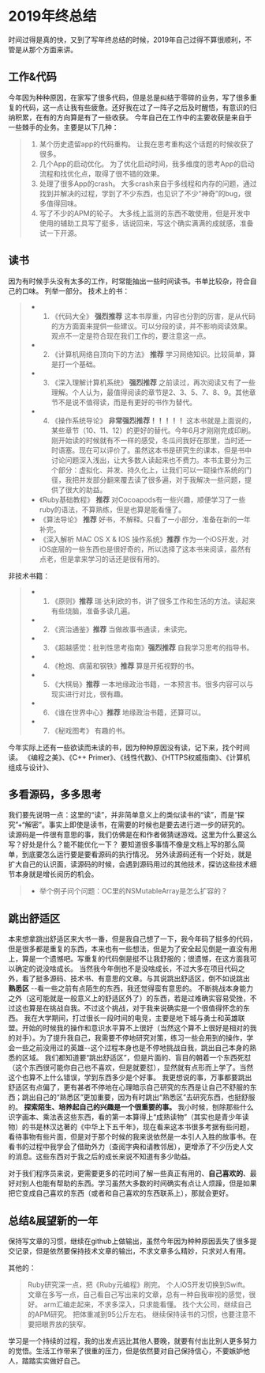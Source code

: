 # 2019年终总结

时间过得是真的快，又到了写年终总结的时候，2019年自己过得不算很顺利，不管是从那个方面来讲。

## 工作&代码
今年因为种种原因，在家写了很多代码，但是总是纠结于零碎的业务，写了很多重复的代码，这一点让我有些疲惫。还好我在过了一阵子之后及时醒悟，有意识的归纳积累，在有的方向算是有了一些收获。
今年自己在工作中的主要收获是来自于一些棘手的业务。主要是以下几种：
> 1. 某个历史遗留app的代码重构。
     让我在思考重构这个话题的时候收获了很多。
> 2. 几个App的启动优化。
    为了优化启动时间，我多维度的思考App的启动流程和找优化点，取得了很不错的效果。
> 3. 处理了很多App的crash。
    大多crash来自于多线程和内存的问题，通过找到并解决的过程，学到了不少东西，也见识了不少“神奇”的bug，很多值得回味。
> 4. 写了不少的APM的轮子。
    大多线上监测的东西不敢使用，但是开发中使用的辅助工具写了挺多，话说回来，写这个确实满满的成就感，准备试一下开源。 



## 读书
因为有时候手头没有太多的工作，时常能抽出一些时间读书。书单比较杂，符合自己的口味。
列举一部分。
技术上的书：

> * 1. 《代码大全》 **强烈推荐**
        这本书厚重，内容也分割的厉害，是从代码的方方面面来提供一些建议。可以分段的读，并不影响阅读效果。观点不一定是符合现在我们工作的，要注意这一点。
> * 2. 《计算机网络自顶向下的方法》 **推荐**
        学习网络知识。比较简单，算是打一个基础。
> * 3. 《深入理解计算机系统》 **强烈推荐**
        之前读过，再次阅读又有了一些理解。个人认为，最值得阅读的章节是2、3、5、7、8、9。其他章节不是说不值得读，而是有更好的书作为替代。
> * 4. 《操作系统导论》 **非常强烈推荐！！！！！**
        这本书就是上面说的，某些章节（10、11、12）的更好的替代。今年6月才刚刚完成印刷。刚开始读的时候就有不一样的感受，冬瓜问我好在那里，当时还一时语塞。现在可以评价了。虽然这本书是研究生的课本，但是书中讨论问题深入浅出，让大多数人读起来也不费力。本书主要分为三个部分：虚拟化、并发、持久化上，让我们可以一窥操作系统的门径，我把并发部分翻来覆去读了很多遍，对于我解决一些问题，提供了很大的助益。
> * 《Ruby基础教程》 **推荐**
    对Cocoapods有一些兴趣，顺便学习了一些ruby的语法，不算熟练，但是也算是能看懂了。
> * 《算法导论》 **推荐**
    好书，不解释。只看了一小部分，准备在新的一年补完。
> * 《深入解析 MAC OS X & IOS 操作系统》**推荐**
    作为一个iOS开发，对iOS底层的一些东西也是很好奇的，所以选择了这本书来阅读，虽然有点老，但是拿来学习的话还是很有用的。

非技术书籍：
> * 1. 《原则》**推荐**
    瑞·达利欧的书，讲了很多工作和生活的方法。读起来有些烧脑，准备多读几遍。
> * 2. 《资治通鉴》**推荐**
    当做故事书通读，未读完。
> * 3. 《超越感觉：批判性思考指南》**强烈推荐**
    自我学习思考的指导书。
> * 4. 《枪炮、病菌和钢铁》**推荐**
    算是开拓视野的书。
> * 5. 《大棋局》**推荐**
    一本地缘政治书籍，一本预言书。很多内容可以与现实进行对比，很有趣。
> * 6. 《谁在世界中心》**推荐**
    地缘政治书籍，还算可以。
> * 7. 《秘戏图考》
    有趣的书。

今年实际上还有一些欲读而未读的书，因为种种原因没有读，记下来，找个时间读。
《编程之美》、《C++ Primer》、《线性代数》、《HTTPS权威指南》、《计算机组成与设计》、

## 多看源码，多多思考
我们要先说明一点：这里的“读”，并非简单意义上的类似读书的“读”，而是“探究”+“解密”。事实上即使是读书，在需要的时候也是要去进行进一步的研究的。
读源码是一件很有意思的事，我们仿佛是在和作者做猜谜游戏。这里为什么要这么写？好处是什么？能不能优化一下？
要知道很多事情不像是文档上写的那么简单，到底要怎么运行要是要看源码的执行情况。
另外读源码还有一个好处，就是扩大自己的认识面，读源码的时候，会遇到源码用过的其他技术，探访这些技术细节本身就是增长阅历的机会。
> * 举个例子问个问题：OC里的NSMutableArray是怎么扩容的？

## 跳出舒适区

本来想拿跳出舒适区来大书一番，但是我自己想了一下，我今年码了挺多的代码，但是很多都是重复的东西，本来也有一些想法，但是为了安全起见倒是一直没有用上，算是一个遗憾吧。写重复的代码倒是挺不让我舒服的；很遗憾，在这方面我可以确定的说没啥成长。
当然我今年倒也不是没啥成长，不过大多在项目代码之外，看了挺多源码、技术书、有意思的文章。与其说跳出舒适区，倒不如说跳出 **熟悉区** --看一些之前有点陌生的东西，我还觉得蛮有意思的。
不断挑战本身能力之外（这可能就是一般意义上的舒适区外了）的东西，若是过难确实容易受挫，不过这也算是在挑战自我。不过这个挑战，对于我来说确实是一个很值得怀念的东西。
我在大学期间，打过很长一段时间的电竞，主要是地下城与勇士和英雄联盟。开始的时候我的操作和意识水平算不上很好（当然这个算不上很好是相对的我的对手）。为了提升我自己，我需要不停地研究对策，练习一些会用到的操作，学会一些之前没用过的英雄--这个过程本身也是不停地挑战自我，跳出自己本身的熟悉的区域。
我们都知道要“跳出舒适区”，但是片面的、盲目的朝着一个东西死怼（这个东西很可能你自己也不喜欢，但是就要怼），显然就有点形而上学了。当然这个也算不上什么错误，学到东西多少是个好事。
我更想说的事，万事都要跳出舒适区有点偏了，更有甚者不停地在心理暗示自己研究的东西是让自己不舒服的东西；跳出自己的“熟悉区”更加重要，因为有时跳出“熟悉区”去研究东西，也挺舒服的。
**探索陌生、培养起自己的兴趣是一个很重要的事。**
我小时候，刨除那些什么识字画本、乘法表这些东西，看的第一本算得上“成熟读物”（其实也是青少年读物）的书是林汉达著的《中华上下五千年》，现在看来这本书很多考据有些问题，看待事物有些片面，但是对于那个时候的我来说依然是一本引人入胜的故事书。在看书的过程中我学会了借助外力（查阅字典和请教邻居），更增添了不少历史人文的消息。这些东西对于我之后的成长来说不知道有多少助益。

对于我们程序员来说，更需要更多的花时间了解一些真正有用的、**自己喜欢的**、最好对别人也能有帮助的东西。学习虽然大多数的时间确实有点让人烦躁，但是如果把它变成自己喜欢的东西（或者和自己喜欢的东西联系上），那就会更好。


## 总结&展望新的一年

保持写文章的习惯，继续在github上做输出，虽然今年因为种种原因丢失了很多提交记录，但是依然要保持技术文章的输出，不求文章多么精妙，只求对人有用。

其他的：
> Ruby研究深一点，把《Ruby元编程》刷完。
> 个人iOS开发切换到Swift。
> 文章在多写一点，自己看自己写出来的文章，总有一种自我审视的感觉，很好。
> arm汇编走起来，不求多深入，只求能看懂。
> 找个大公司，继续自己的APM研究。
> 把体重减到95公斤左右。
> 继续保持读书的习惯，也要注意不要把眼界放的狭窄。

学习是一个持续的过程，我的出发点远比其他人要晚，就要有付出比别人更多努力的觉悟。生活工作带来了很重的压力，但是依然要对自己保持信心，不要嫉妒他人，踏踏实实做好自己。